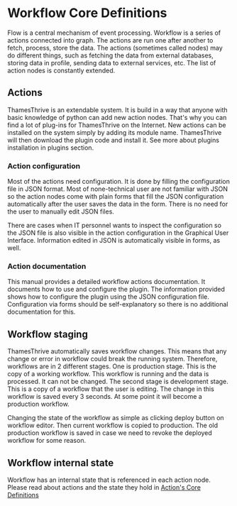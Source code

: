 # Workflow Core Definitions

Flow is a central mechanism of event processing. Workflow is a series of actions connected into graph. The actions are
run one after another to fetch, process, store the data. The actions (sometimes called nodes) may do different things,
such as fetching the data from external databases, storing data in profile, sending data to external services, etc. The
list of action nodes is constantly extended.

## Actions

ThamesThrive is an extendable system. It is build in a way that anyone with basic knowledge of python can add new action
nodes. That's why you can find a lot of plug-ins for ThamesThrive on the Internet. New actions can be installed on the system simply
by adding its module name. ThamesThrive will then download the plugin code and install it. See more about plugins installation 
in plugins section.

### Action configuration

Most of the actions need configuration. It is done by filling the configuration file in JSON format. Most of
none-technical user are not familiar with JSON so the action nodes come with plain forms that fill the JSON
configuration automatically after the user saves the data in the form. There is no need for the user to manually edit
JSON files.

There are cases when IT personnel wants to inspect the configuration so the JSON file is also visible in the action
configuration in the Graphical User Interface. Information edited in JSON is automatically visible in forms, as well.

### Action documentation

This manual provides a detailed workflow actions documentation. It documents how to use and configure the plugin. The
information provided shows how to configure the plugin using the JSON configuration file. Configuration via forms should
be self-explanatory so there is no additional documentation for this.

## Workflow staging

ThamesThrive automatically saves workflow changes. This means that any change or error in workflow could break the running
system. Therefore, workflows are in 2 different stages. One is production stage. This is the copy of a working workflow. 
This workflow is running and the data is processed. It can not be changed. The second stage is development stage. This is a copy
of a workflow that the user is editing. The change in this workflow is saved every 3 seconds. At some point it will become
a production workflow.

Changing the state of the workflow as simple as clicking deploy button on workflow editor. Then current workflow is copied 
to production. The old production workflow is saved in case we need to revoke the deployed workflow for some reason.

## Workflow internal state

Workflow has an internal state that is referenced in each action node. Please read about actions and the state they 
hold in [Action's Core Definitions](actions/index.md)


